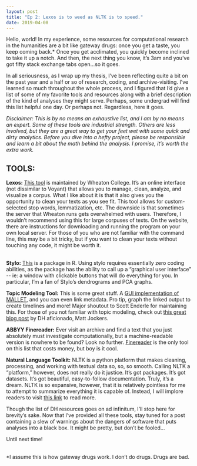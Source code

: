 ```yaml
---
layout: post
title: "Ep 2: Lexos is to weed as NLTK is to speed."
date: 2019-04-08
---
```


<p>Hello, world! In my experience, some resources for computational research in the humanities are a bit like gateway drugs: once you get a taste, you keep coming back.* Once you get acclimated, you quickly become inclined to take it up a notch. And then, the next thing you know, it&rsquo;s 3am and you&rsquo;ve got fifty stack exchange tabs open...so it goes.</p>
<p>In all seriousness, as I wrap up my thesis, I&rsquo;ve been reflecting quite a bit on the past year and a half or so of research, coding, and archive-visiting. I&rsquo;ve learned so much throughout the whole process, and I figured that I&rsquo;d give a list of some of my favorite tools and resources along with a brief description of the kind of analyses they might serve. Perhaps, some undergrad will find this list helpful one day. Or perhaps not. Regardless, here it goes.</p>
<p><em>Disclaimer:</em> <em>This is by no means an exhaustive list, and I am by no means an expert. Some of these tools are industrial strength. Others are less involved, but they are a great way to get your feet wet with some quick and dirty analytics. Before you dive into a hefty project, please be responsible and learn a bit about the math behind the analysis. I promise, it&rsquo;s worth the extra work.</em> </p>
<h2>TOOLS:</h2>
<p><strong>Lexos:</strong> <a href="https://wheatoncollege.edu/academics/special-projects-initiatives/lexomics/lexos-installers/">This tool</a> is maintained by Wheaton College. It&rsquo;s an online interface (not dissimilar to Voyant) that allows you to manage, clean, analyze, and visualize a corpus. What I like about it is that it also gives you the opportunity to clean your texts as you see fit. This tool allows for custom-selected stop words, lemmatization, etc. The downside is that sometimes the server that Wheaton runs gets overwhelmed with users. Therefore, I wouldn&rsquo;t recommend using this for large corpuses of texts. On the website, there are instructions for downloading and running the program on your own local server. For those of you who are not familiar with the command line, this may be a bit tricky, but if you want to clean your texts without touching any code, it might be worth it. <br /><br /></p>
<p><strong>Stylo:</strong> <a href="https://cran.r-project.org/web/packages/stylo/index.html">This</a> is a package in R. Using stylo requires essentially zero coding abilities, as the package has the ability to call up a &ldquo;graphical user interface&rdquo; -- ie: a window with clickable buttons that will do everything for you. In particular, I&rsquo;m a fan of Stylo&rsquo;s dendrograms and PCA graphs.</p>
<p><strong>Topic Modeling Tool:</strong> This is some great stuff. A <a href="https://github.com/senderle/topic-modeling-tool">GUI implementation of MALLET</a>, and you can even link metadata. Pro tip, graph the linked output to create timelines and more! Major shoutout to Scott Enderle for maintaining this. For those of you not familiar with topic modeling, check out <a href="http://www.matthewjockers.net/2011/09/29/the-lda-buffet-is-now-open-or-latent-dirichlet-allocation-for-english-majors/">this great blog post</a> by DH aficionado, Matt Jockers.</p>
<p><strong>ABBYY Finereader:</strong> Ever visit an archive and find a text that you just absolutely must investigate computationally, but a machine-readable version is nowhere to be found? Look no further. <a href="https://www.abbyy.com/en-us/finereader/?gclid=EAIaIQobChMI-aW9-Py_4QIVFFqGCh1QagFdEAAYASAAEgLH5fD_BwE">Finereader</a> is the only tool on this list that costs money, but boy is it cool.</p>
<p><strong>Natural Language Toolkit:</strong> NLTK is a python platform that makes cleaning, processing, and working with textual data so, so, so smooth. Calling NLTK a &ldquo;platform,&rdquo; however, does not really do it justice. It&rsquo;s got packages. It&rsquo;s got datasets. It&rsquo;s got beautiful, easy-to-follow documentation. Truly, it&rsquo;s a dream. NLTK is so expansive, however, that it is relatively pointless for me to attempt to summarize everything it is capable of. Instead, I will implore readers to visit <a href="https://www.nltk.org/">this link</a> to read more.</p>
<p>Though the list of DH resources goes on ad infinitum, I&rsquo;ll stop here for brevity&rsquo;s sake. Now that I&rsquo;ve provided all these tools, stay tuned for a post containing a slew of warnings about the dangers of software that puts analyses into a black box. It might be pretty, but don&rsquo;t be fooled&hellip;</p>
<p>Until next time!</p>
<p><br />*I assume this is how gateway drugs work. I don&rsquo;t do drugs. Drugs are bad. </p>


